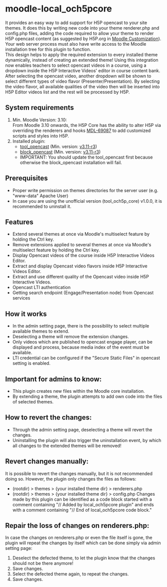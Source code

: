moodle-local_och5pcore
=====================
It provides an easy way to add support for H5P opencast to your site themes. It does this by writing new code into your theme renderer.php and config.php files, adding the code required to allow your theme to render H5P opencast content (as suggested by H5P.org in <a href="https://h5p.org/moodle-customization">Moodle Customization</a>). Your web server process must also have write access to the Moodle installation tree for this plugin to function.<br />
This design helps to apply the required extension to every installed theme dynamically, instead of creating an extended theme!
Using this integration now enables teachers to select opencast videos in a course, using a dropdown inside the H5P Interactive Videos' editor in course content bank. After selecting the opencast video, another dropdown will be shown to select different types of video flavor (Presenter/Presentation). By selecting the video flavor, all available qualities of the video then will be inserted into H5P Editor videos list and the rest will be processed by H5P.


System requirements
------------------
1. Min. Moodle Version: 3.10: <br />From Moodle 3.10 onwards, the H5P Core has the ability to alter H5P via overriding the renderers and hooks <a href="https://tracker.moodle.org/browse/MDL-69087">MDL-69087</a> to add customized scripts and styles into H5P.
2. Installed plugin:
   - <a href="https://github.com/Opencast-Moodle/moodle-tool_opencast">tool_opencast</a> (Min. version: <a href="https://github.com/Opencast-Moodle/moodle-tool_opencast/releases/tag/v3.11-r3">v3.11-r3</a>)
   - <a href="https://github.com/Opencast-Moodle/moodle-block_opencast">block_opencast</a> (Min. version: <a href="https://github.com/Opencast-Moodle/moodle-block_opencast/releases/tag/v3.11-r3">v3.11-r3</a>)
   - IMPORTANT: You should update the tool_opencast first because otherwise the block_opencast installation will fail.

Prerequisites
------------------
* Proper write permission on themes directories for the server user (e.g. "www-data" Apache User)
* In case you are using the unofficial version (tool_och5p_core) v1.0.0, it is recommended to uninstall it.

Features
------------------
* Extend several themes at once via Moodle's multiselect feature by holding the Ctrl key.
* Remove extensions applied to several themes at once via Moodle's multiselect feature by holding the Ctrl key.
* Display Opencast videos of the course inside H5P Interactive Videos Editor.
* Extract and display Opencast video flavors inside H5P Interactive Videos Editor.
* Extract and use different quality of the Opencast video inside H5P Interactive Videos.
* Opencast LTI authentication
* Getting search endpoint (Engage/Presentation node) from Opencast services

How it works
------------------
* In the admin setting page, there is the possibility to select multiple available themes to extend.
* Deselecting a theme will remove the extension changes.
* Only videos which are published to opencast engage player, can be displayed and process, because media index of the event must be available.
* LTI credential can be configured if the "Secure Static Files" in opencast setting is enabled.

Important for admins to know:
------------------
* This plugin creates new files within the Moodle core installation.
* By extending a theme, the plugin attempts to add own code into the files of selected themes.

How to revert the changes:
------------------
* Through the admin setting page, deselecting a theme will revert the changes.
* Uninstalling the plugin will also trigger the uninstallation event, by which all changes to the extended themes will be removed!

Revert changes manually:
------------------
It is possible to revert the changes manually, but it is not recommended doing so. However, the plugin only changes the files as follows:
* (rootdir) > themes > {your installed theme dir} > renderers.php
* (rootdir) > themes > {your installed theme dir} > config.php
Changes made by this plugin can be identified as a code block started with a comment containing "// Added by local_och5pcore plugin" and ends with a comment containing "// End of local_och5pcore code block."

Repair the loss of changes on renderers.php:
----------------
In case the changes on renderers.php or even the file itself is gone, the plugin will repeat the changes by itself which can be done simply via admin setting page:

1. Deselect the defected theme, to let the plugin know that the changes should not be there anymore!
2. Save changes.
3. Select the defected theme again, to repeat the changes.
4. Save changes.
